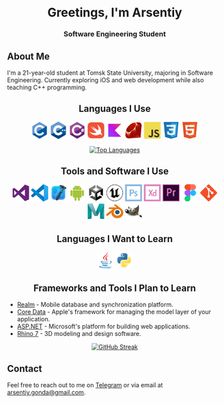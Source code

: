 <div align="center">
  <h1>Greetings, I'm Arsentiy</h1>
  <h3>Software Engineering Student</h3>
</div>
 
## About Me
I'm a 21-year-old student at Tomsk State University, majoring in Software Engineering. Currently exploring iOS and web development while also teaching C++ programming.

<div align="center">
  <h2>Languages I Use</h2>
  <p>
    <a href="https://port70.net/~nsz/c/"><img src="https://github.com/devicons/devicon/blob/master/icons/c/c-original.svg" alt="C" width="40" height="40"></a>
    <a href="http://www.cplusplus.com/"><img src="https://github.com/devicons/devicon/blob/master/icons/cplusplus/cplusplus-original.svg" alt="C++" width="40" height="40"></a>
    <a href="https://docs.microsoft.com/en-us/dotnet/csharp/"><img src="https://github.com/devicons/devicon/blob/master/icons/csharp/csharp-original.svg" alt="C#" width="40" height="40"></a>
    <a href="https://swift.org/"><img src="https://github.com/devicons/devicon/blob/master/icons/swift/swift-original.svg" alt="Swift" width="40" height="40"></a>
    <a href="https://kotlinlang.org/"><img src="https://github.com/devicons/devicon/blob/master/icons/kotlin/kotlin-original.svg" alt="Kotlin" width="40" height="40"></a>
    <a href="https://www.ruby-lang.org/"><img src="https://github.com/devicons/devicon/blob/master/icons/ruby/ruby-original.svg" alt="Ruby" width="40" height="40"></a>
    <a href="https://developer.mozilla.org/en-US/docs/Web/JavaScript"><img src="https://github.com/devicons/devicon/blob/master/icons/javascript/javascript-original.svg" alt="JS" width="40" height="40"></a>
    <a href="https://www.w3.org/Style/CSS/Overview.en.html"><img src="https://github.com/devicons/devicon/blob/master/icons/css3/css3-original.svg" alt="CSS" width="40" height="40"></a>
    <a href="https://html.spec.whatwg.org/"><img src="https://github.com/devicons/devicon/blob/master/icons/html5/html5-original.svg" alt="HTML" width="40" height="40"></a>
  </p>
    <a href="https://github.com/anuraghazra/github-readme-stats">
      <img src="https://github-readme-stats.vercel.app/api/top-langs/?username=TarkWight&layout=compact" alt="Top Languages" />
    </a>
</div>

<div align="center">
  <h2>Tools and Software I Use</h2>
  <p>
    <a href="https://visualstudio.microsoft.com/"><img src="https://github.com/devicons/devicon/blob/master/icons/visualstudio/visualstudio-plain.svg" alt="Visual Studio" width="40" height="40"></a>
    <a href="https://code.visualstudio.com/"><img src="https://github.com/devicons/devicon/blob/master/icons/vscode/vscode-original.svg" alt="VSCode" width="40" height="40"></a>
    <a href="https://developer.apple.com/xcode/"><img src="https://github.com/devicons/devicon/blob/master/icons/xcode/xcode-original.svg" alt="Xcode" width="40" height="40"></a>
    <a href="https://developer.android.com/studio"><img src="https://github.com/devicons/devicon/blob/master/icons/android/android-plain.svg" alt="Android Studio" width="40" height="40"></a>
        <a href="https://unity.com/"><img src="https://github.com/devicons/devicon/blob/master/icons/unity/unity-original.svg" alt="Unity Engine" width="40" height="40"></a>
        <a href="https://www.unrealengine.com/"><img src="https://github.com/devicons/devicon/blob/master/icons/unrealengine/unrealengine-original.svg" alt="Unreal Engine" width="40" height="40"></a>
    <a href="https://www.adobe.com/products/photoshop.html"><img src="https://github.com/devicons/devicon/blob/master/icons/photoshop/photoshop-line.svg" alt="Photoshop" width="40" height="40"></a>
    <a href="https://www.adobe.com/products/xd.html"><img src="https://github.com/devicons/devicon/blob/master/icons/xd/xd-line.svg" alt="Adobe XD" width="40" height="40"></a>
    <a href="https://www.adobe.com/products/premiere.html"><img src="https://github.com/devicons/devicon/blob/master/icons/premierepro/premierepro-original.svg" alt="Premier Pro" width="40" height="40"></a>
        <a href="https://www.figma.com/"><img src="https://github.com/devicons/devicon/blob/master/icons/figma/figma-original.svg" alt="Figma" width="40" height="40"></a>
        <a href="https://git-scm.com/"><img src="https://github.com/devicons/devicon/blob/master/icons/git/git-original.svg" alt="Git" width="40" height="40"></a>
    <a href="https://www.autodesk.com/products/maya/overview"><img src="https://github.com/devicons/devicon/blob/master/icons/maya/maya-original.svg" alt="Maya" width="40" height="40"></a>
    <a href="https://www.blender.org/"><img src="https://github.com/devicons/devicon/blob/master/icons/blender/blender-original.svg" alt="Blender" width="40" height="40"></a>
    <a href="https://www.gimp.org/"><img src="https://github.com/devicons/devicon/blob/master/icons/gimp/gimp-original.svg" alt="GIMP" width="40" height="40"></a>  
  </p>
</div>

<div align="center">
  <h2>Languages I Want to Learn</h2>
  <p>
    <a href="https://www.java.com/"><img src="https://github.com/devicons/devicon/blob/master/icons/java/java-original.svg" alt="Java" width="40" height="40"></a>
    <a href="https://www.python.org/"><img src="https://github.com/devicons/devicon/blob/master/icons/python/python-original.svg" alt="Python" width="40" height="40"></a>
  </p>
</div>

<div align="center">
  <h2 align="center">Frameworks and Tools I Plan to Learn</h2>
  <ul align="left">
    <li><a href="https://realm.io/">Realm</a> - Mobile database and synchronization platform.</li>
    <li><a href="https://developer.apple.com/documentation/coredata">Core Data</a> - Apple's framework for managing the model layer of your application.</li>
    <li><a href="https://dotnet.microsoft.com/apps/aspnet">ASP.NET</a> - Microsoft's platform for building web applications.</li>
    <li><a href="https://www.rhino3d.com/">Rhino 7</a> - 3D modeling and design software.</li>
  </ul>
</div>

<div align="center">
  <a href="https://git.io/streak-stats">
    <img src="http://github-readme-streak-stats.herokuapp.com?user=TarkWight&theme=nord" alt="GitHub Streak" />
  </a>
</div>

## Contact
Feel free to reach out to me on [Telegram](https://t.me/Arsentiy_Gonda) or via email at arsentiy.gonda@gmail.com.
